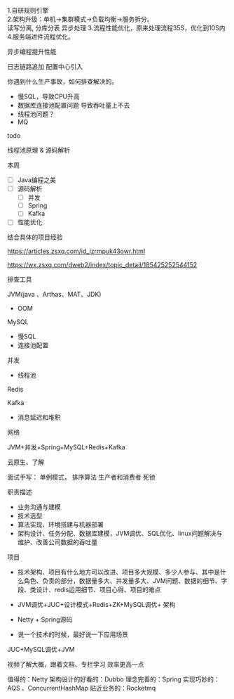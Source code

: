 1.自研规则引擎  
2.架构升级：单机->集群模式->负载均衡->服务拆分。  
  读写分离, 分库分表
  异步处理 
3.流程性能优化，原来处理流程35S，优化到10S内 
4.服务端进件流程优化。


异步编程提升性能

日志链路追加
配置中心引入

你遇到什么生产事故，如何排查解决的。

- 慢SQL，导致CPU升高
- 数据库连接池配置问题 导致吞吐量上不去
- 线程池问题？
- MQ



todo

线程池原理 & 源码解析

本周

- [ ] Java编程之美  
- [ ] 源码解析
  - [ ] 并发
  - [ ] Spring
  - [ ] Kafka
- [ ] 性能优化

结合具体的项目经验

https://articles.zsxq.com/id_izrmpuk43owr.html

https://wx.zsxq.com/dweb2/index/topic_detail/185425252544152





排查工具

JVM(java 、Arthas、MAT、JDK)

- OOM

MySQL

- 慢SQL
- 连接池配置

并发

- 线程池

Redis

Kafka

- 消息延迟和堆积

网络



JVM+并发+Spring+MySQL+Redis+Kafka



云原生、了解





面试手写：
	单例模式，
	排序算法
	生产者和消费者
	死锁







职责描述

- 业务沟通与建模
- 技术选型
- 算法实现、环境搭建与机器部署
- 架构设计、任务分配、数据库建模，JVM调优、SQL优化、linux问题解决与维护、改善公司数据的吞吐量

项目

- 技术架构、项目有什么地方可以改进、项目多大规模、多少人参与、其中是什么角色、负责的部分，数据量多大、并发量多大、JVM问题、数据的细节、字段、类设计、redis运用细节、项目心得、项目的难点
- JVM调优+JUC+设计模式+Redis+ZK+MySQL调优+  架构
- Netty + Spring源码



- 说一个技术的时候，最好说一下应用场景



JUC+MySQL调优+JVM



视频了解大概，跟着文档、专栏学习 效率更高一点



值得的：Netty
架构设计的好看的：Dubbo
理念完善的：Spring
实现巧妙的：AQS 、ConcurrentHashMap
贴近业务的：Rocketmq 
